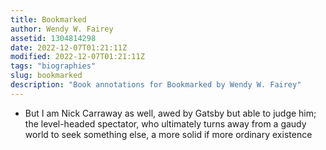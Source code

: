 ```yaml
---
title: Bookmarked
author: Wendy W. Fairey
assetid: 1304814298
date: 2022-12-07T01:21:11Z
modified: 2022-12-07T01:21:11Z
tags: "biographies"
slug: bookmarked
description: "Book annotations for Bookmarked by Wendy W. Fairey"
---
```


*  But I am Nick Carraway as well, awed by Gatsby but able to judge him; the level-headed spectator, who ultimately turns away from a gaudy world to seek something else, a more solid if more ordinary existence

